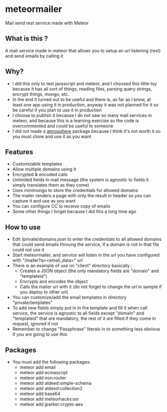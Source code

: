# meteormailer
Mail send rest service made with Meteor

## What is this ?
A mail service made in meteor that allows you to setup an url listening (rest) and send emails by calling it 

## Why?

* I did this only to test javascript and meteor, and I choosed this little toy because it has all sort of things, reading files, parsing query strings, encrypt things, mongo, etc.
* In the end it turned out to be useful and there is, as far as I know, at least one app using it in production, anyway it was not planned for it so be careful if you plan to use it in production
* I choose to publish it because I do not saw so many mail services in meteor, and because this is a learning exercise so the code is overcommented and could be useful to someone
* I did not made a [atmosphere](https://atmospherejs.com/) package because I think it's not worth it so you must clone and use it as you want

## Features
* Customizable templates
* Allow multiple domains using it
* Encrypted & encoded calls
* Unlimited fields in mail message (the system is agnostic to fields it simply translates them as they come)
* Uses minimongo to store the credentials for allowed domains
* The mailer renders a page with only the result in header so you can capture it and use as you want
* You can configure CC to receive copy of emails
* Some other things I forget because I did this a long time ago

## How to use
* Edit /private/domains.json to enter the credentials to all allowed domains that could send emails throung the service, if a domain is not in that file could not use it
* Start meteormailer, and service will listen in the url you have configured with "/mailer?q=<email_data>" url
* There is an example of use on "client" directory basically :
  * Creates a JSON object (the only mandatory fields are "domain" and "templateid")
  * Encrypts and encodes the object 
  * Calls the mailer url with it (do not forget to change the url in sample if you deploy to other url)
* You can customize/add the email templates in directory "private/templates"
* To add new fields simply put in in the template and fill it when call service, the service is agnostic to all fields except "domain" and "templateid" that are mandatory, the rest of it are filled if they come in request, ignored if not
* Remember to change "Passphrase" literals in to something less obvious if you are going to use this 

## Packages
* You must add the following packages:
  * meteor add email
  * meteor add ecmascript
  * meteor add iron:router
  * meteor add aldeed:simple-schema
  * meteor add aldeed:collection2
  * meteor add base64
  * meteor add meteorhacks:ssr
  * meteor add jparker:crypto-aes







